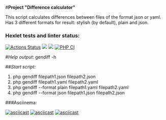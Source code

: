 #**Project "Difference calculator"**

This script calculates differences between files of the format json or yaml.
Has 3 different formats for result: stylish (by default), plain and json.

### Hexlet tests and linter status:
[![Actions Status](https://github.com/YanaKramareva/php-project-lvl2/workflows/hexlet-check/badge.svg)](https://github.com/YanaKramareva/php-project-lvl2/actions)
<a href="https://codeclimate.com/github/YanaKramareva/php-project-lvl2/maintainability"><img src="https://api.codeclimate.com/v1/badges/82facc7880f6f8be7c76/maintainability" /></a>
<a href="https://codeclimate.com/github/YanaKramareva/php-project-lvl2/test_coverage"><img src="https://api.codeclimate.com/v1/badges/82facc7880f6f8be7c76/test_coverage" /></a>
[![PHP CI](https://github.com/YanaKramareva/php-project-lvl2/actions/workflows/workflow.yml/badge.svg)](https://github.com/YanaKramareva/php-project-lvl2/actions/workflows/workflow.yml)

#*Help output:*
gendiff -h

##*Start script:*

1. php gendiff filepath1.json filepath2.json
2. php gendiff filepath1.yaml filepath2.yaml
3. php gendiff --format plain filepath1.yaml filepath2.yaml
4. php gendiff --format json filepath1.json filepath2.json

###Asciinema: 

[![asciicast](https://asciinema.org/a/Pf5PQcwKeDjqj7hb5e4AO5YKW.svg)](https://asciinema.org/a/Pf5PQcwKeDjqj7hb5e4AO5YKW)
[![asciicast](https://asciinema.org/a/7kaWuyrkCirsH21Iw888CcBsy.svg)](https://asciinema.org/a/7kaWuyrkCirsH21Iw888CcBsy)
[![asciicast](https://asciinema.org/a/mWbK7t0RRFuRE2E2bo9ws8XcV.svg)](https://asciinema.org/a/mWbK7t0RRFuRE2E2bo9ws8XcV)


